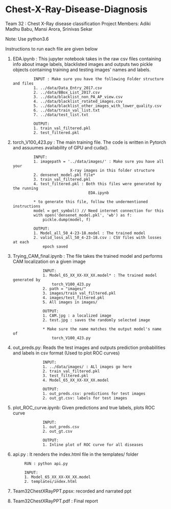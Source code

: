 # Chest-X-Ray-Disease-Diagnosis

Team 32 : Chest X-Ray disease classification Project
Members: Adiki Madhu Babu, Mansi Arora, Srinivas Sekar

Note: Use python3.6


Instructions to run each file are given below

1. EDA.ipynb : This jupyter notebook takes in the raw csv files containing
                info about image labels, blacklisted images and outputs two
                pickle objects containing training and testing images' names
                and labels.

                INPUT : Make sure you have the following Folder structure and files
                1. ../data/Data_Entry_2017.csv
                2. ../data/BBox_List_2017.csv
                3. ../data/blacklist_non_PA_AP_view.csv
                4. ../data/blacklist_rotated_images.csv
                5. ../data/blacklist_other_images_with_lower_quality.csv
                6. ../data/train_val_list.txt
                7. ../data/test_list.txt

                OUTPUT:
                1. train_val_filtered.pkl
                2. test_filtered.pkl


2. torch_V100_423.py : The main training file. The code is written in Pytorch and
                assuumes availability of GPU and cuda().

                INPUT:
                1. imagepath = '../data/images/' : Make sure you have all your
                                X-ray images in this folder structure
                2. densenet_model.pkl file*
                3. train_val_filtered.pkl
                4. test_filtered.pkl : Both this files were generated by the running
                                        EDA.ipynb

                * to generate this file, follow the undermentioned instructions
                model = get_symbol() // Need internet connection for this
                with open('densenet_model.pkl', 'wb') as f:
                    pickle.dump(model, f)

                OUTPUT:
                1. Model_all_50_4-23-18.model : The trained model
                2. valid_loss_all_50_4-23-18.csv : CSV files with losses at each
                    epoch saved

3. Trying_CAM_final.ipynb : The file takes the trained model and performs CAM
                    localization on a given image

                    INPUT:
                    1. Model_65_XX_XX-XX_XX.model* : The trained model generated by
                        torch_V100_423.py
                    2. path = "images/"
                    3. images/train_val_filtered.pkl
                    4. images/test_filtered.pkl
                    5. All images in images/

                    OUTPUT:
                    1. CAM.jpg : a localized image
                    2. test.jpg : saves the randomly selected image

                    * Make sure the name matches the output model's name of
                        torch_V100_423.py

4. out_preds.py: Reads the test images and outputs prediction probabilities and
                    labels in csv format (Used to plot ROC curves)

                    INPUT:
                    1. ../data/images/ : ALl images go here
                    2. train_val_filtered.pkl
                    3. test_filtered.pkl
                    4. Model_65_XX_XX-XX_XX.model

                    OUTPUT:
                    1. out_preds.csv: predictions for test images
                    2. out_gt.csv: labels for test images

5. plot_ROC_curve.ipynb: Given predictions and true labels, plots ROC curve

                    INPUT:
                    1. out_preds.csv
                    2. out_gt.csv

                    OUTPUT:
                    1. Inline plot of ROC curve for all diseases


6. api.py : It renders the index.html file in the templates/ folder

            RUN : python api.py

            INPUT:
            1. Model_65_XX_XX-XX_XX.model
            2. templates/index.html



7. Team32ChestXRayPPT.ppsx: recorded and narrated ppt

8. Team32ChestXRayPPT.pdf : Final report
